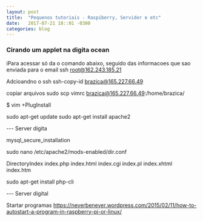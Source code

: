 ```yaml
---
layout: post
title:  "Pequenos tutoriais - Raspiberry, Servidor e etc"
date:   2017-07-21 18::01 -0300
categories: blog
---
```

### Cirando um applet na digita ocean

iPara acessar só da o comando abaixo, seguido das informacoes que sao enviada para o email
ssh root@162.243.185.21


Adcioandno o ssh
ssh-copy-id brazica@165.227.66.49

copiar arquivos
sudo scp vimrc brazica@165.227.66.49:/home/brazica/


$ vim +PlugInstall


sudo apt-get update
sudo apt-get install apache2

--- Server digita

mysql_secure_installation


sudo nano /etc/apache2/mods-enabled/dir.conf


<IfModule mod_dir.c>
    DirectoryIndex index.php index.html index.cgi index.pl index.xhtml index.htm
    </IfModule>

sudo apt-get install php-cli
   



--- Server digital



Startar programas
https://neverbenever.wordpress.com/2015/02/11/how-to-autostart-a-program-in-raspberry-pi-or-linux/
